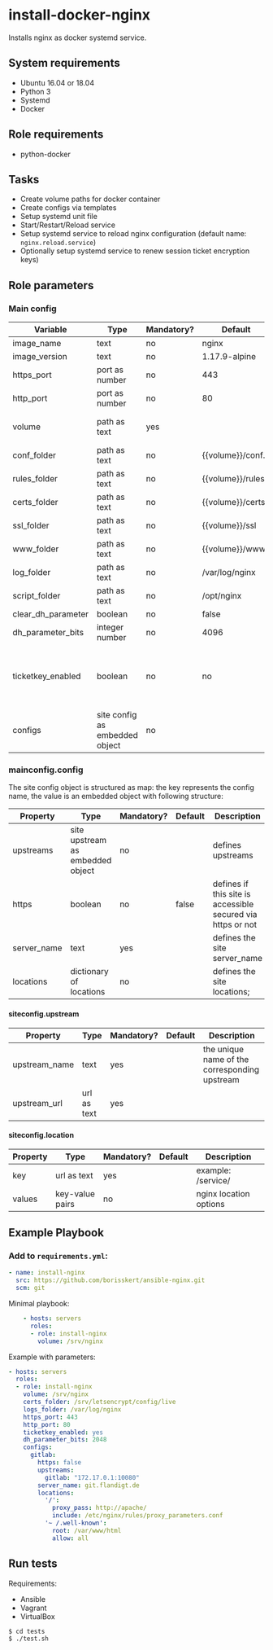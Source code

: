 # install-docker-nginx

Installs nginx as docker systemd service.

## System requirements

* Ubuntu 16.04 or 18.04
* Python 3
* Systemd
* Docker

## Role requirements

* python-docker

## Tasks

* Create volume paths for docker container
* Create configs via templates
* Setup systemd unit file
* Start/Restart/Reload service
* Setup systemd service to reload nginx configuration (default name: `nginx.reload.service`)
* Optionally setup systemd service to renew session ticket encryption keys)

## Role parameters

### Main config

| Variable      | Type | Mandatory? | Default | Description           |
|---------------|------|------------|---------|-----------------------|
| image_name    | text | no         | nginx   | Docker image name     |
| image_version | text | no         | 1.17.9-alpine | Docker image version |
| https_port    | port as number | no | 443         | Your webserver's https listening port |
| http_port     | port as number | no | 80          | Your webserver's http listening port |
| volume        | path as text   | yes | <empty>    | The location your server will store its files |
| conf_folder   | path as text   | no | {{volume}}/conf.d |  |
| rules_folder  | path as text   | no | {{volume}}/rules  |  |
| certs_folder  | path as text   | no | {{volume}}/certs  |  |
| ssl_folder    | path as text   | no | {{volume}}/ssl    |  |
| www_folder    | path as text   | no | {{volume}}/www    |  |
| log_folder    | path as text   | no | /var/log/nginx    |  |
| script_folder                 | path as text | no | /opt/nginx                   |  |
| clear_dh_parameter            | boolean      | no | false                        |  |
| dh_parameter_bits             | integer number | no | 4096                       |  |
| ticketkey_enabled             | boolean        | no | no                         | Defines if the ssl_session_ticket_key is persisted on filesystem and not managed by this nginx instance itself |
| configs                       | site config as embedded object | no | <empty object> |  |

### mainconfig.config

The site config object is structured as map:
 the key represents the config name, the value is an embedded object with following structure:

| Property      | Type | Mandatory? | Default | Description           |
|---------------|------|------------|---------|-----------------------|
| upstreams     | site upstream as embedded object | no | <empty object> | defines upstreams |
| https         | boolean                          | no | false          | defines if this site is accessible secured via https or not |
| server_name   | text                             | yes |               | defines the site server_name                                |
| locations     | dictionary of locations          | no  | <empty dictionary> | defines the site locations;                            |

#### siteconfig.upstream

| Property      | Type | Mandatory? | Default | Description           |
|---------------|------|------------|---------|-----------------------|
| upstream_name | text | yes |  | the unique name of the corresponding upstream |
| upstream_url  | url as text | yes |  |  |

#### siteconfig.location

| Property      | Type | Mandatory? | Default | Description           |
|---------------|------|------------|---------|-----------------------|
| key           | url as text | yes |         | example: /service/       |
| values        | key-value pairs | no | <empty> | nginx location options |

## Example Playbook

### Add to `requirements.yml`:

```yaml
- name: install-nginx
  src: https://github.com/borisskert/ansible-nginx.git
  scm: git
```

Minimal playbook:

```yaml
    - hosts: servers
      roles:
      - role: install-nginx
        volume: /srv/nginx
```

Example with parameters:

```yaml
- hosts: servers
  roles:
  - role: install-nginx
    volume: /srv/nginx
    certs_folder: /srv/letsencrypt/config/live
    logs_folder: /var/log/nginx
    https_port: 443
    http_port: 80
    ticketkey_enabled: yes
    dh_parameter_bits: 2048
    configs:
      gitlab:
        https: false
        upstreams:
          gitlab: "172.17.0.1:10080"
        server_name: git.flandigt.de
        locations:
          '/':
            proxy_pass: http://apache/
            include: /etc/nginx/rules/proxy_parameters.conf
          '~ /.well-known':
            root: /var/www/html
            allow: all
```

## Run tests

Requirements:

* Ansible
* Vagrant
* VirtualBox

```shell script
$ cd tests
$ ./test.sh
```
